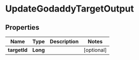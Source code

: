 

# UpdateGodaddyTargetOutput


## Properties

| Name | Type | Description | Notes |
|------------ | ------------- | ------------- | -------------|
|**targetId** | **Long** |  |  [optional] |




